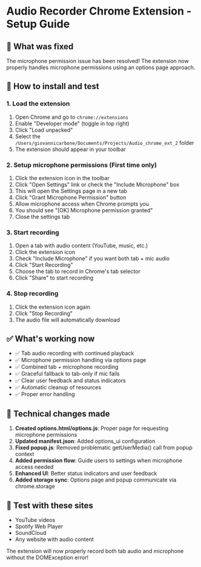 # Audio Recorder Chrome Extension - Setup Guide

## 🎯 What was fixed

The microphone permission issue has been resolved! The extension now properly handles microphone permissions using an options page approach.

## 🚀 How to install and test

### 1. Load the extension

1. Open Chrome and go to `chrome://extensions`
2. Enable "Developer mode" (toggle in top right)
3. Click "Load unpacked"
4. Select the `/Users/giovannicarbone/Documents/Projects/Audio_chrome_ext_2` folder
5. The extension should appear in your toolbar

### 2. Setup microphone permissions (First time only)

1. Click the extension icon in the toolbar
2. Click "Open Settings" link or check the "Include Microphone" box
3. This will open the Settings page in a new tab
4. Click "Grant Microphone Permission" button
5. Allow microphone access when Chrome prompts you
6. You should see "[OK] Microphone permission granted"
7. Close the settings tab

### 3. Start recording

1. Open a tab with audio content (YouTube, music, etc.)
2. Click the extension icon
3. Check "Include Microphone" if you want both tab + mic audio
4. Click "Start Recording"
5. Choose the tab to record in Chrome's tab selector
6. Click "Share" to start recording

### 4. Stop recording

1. Click the extension icon again
2. Click "Stop Recording"
3. The audio file will automatically download

## ✅ What's working now

- ✅ Tab audio recording with continued playback
- ✅ Microphone permission handling via options page
- ✅ Combined tab + microphone recording
- ✅ Graceful fallback to tab-only if mic fails
- ✅ Clear user feedback and status indicators
- ✅ Automatic cleanup of resources
- ✅ Proper error handling

## 🔧 Technical changes made

1. **Created options.html/options.js**: Proper page for requesting microphone permissions
2. **Updated manifest.json**: Added options_ui configuration
3. **Fixed popup.js**: Removed problematic getUserMedia() call from popup context
4. **Added permission flow**: Guide users to settings when microphone access needed
5. **Enhanced UI**: Better status indicators and user feedback
6. **Added storage sync**: Options page and popup communicate via chrome.storage

## 🎵 Test with these sites

- YouTube videos
- Spotify Web Player
- SoundCloud
- Any website with audio content

The extension will now properly record both tab audio and microphone without the DOMException error!
